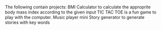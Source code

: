 The following contain projects:
BMI Calculator to calculate the approprite body mass index according to the given input
TIC TAC TOE is a fun game to play with the computer.
Music player mini
Story generator to generate  stories with key words
